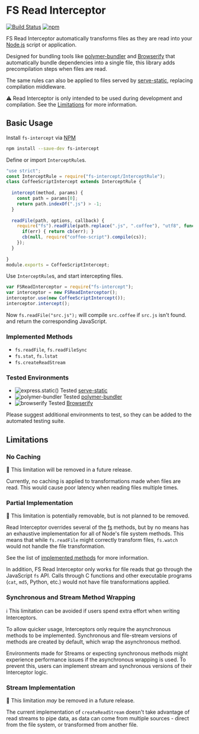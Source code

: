 # FS Read Interceptor
[![Build Status](https://travis-ci.org/CodeLenny/fs-intercept.svg?branch=master)](https://travis-ci.org/CodeLenny/fs-intercept)
[![npm](https://img.shields.io/npm/v/fs-intercept.svg)]()

FS Read Interceptor automatically transforms files as they are read into your [Node.js][] script or application.

Designed for bundling tools like [polymer-bundler][] and [Browserify][] that automatically bundle dependencies into a
single file, this library adds precompilation steps when files are read.

The same rules can also be applied to files served by [serve-static][], replacing compilation middleware.

:warning: Read Interceptor is only intended to be used during development and compilation.  See the
[Limitations](#limitations) for more information.

## Basic Usage

Install `fs-intercept` via [NPM][]

```sh
npm install --save-dev fs-intercept
```

Define or import `InterceptRule`s.

```js
"use strict";
const InterceptRule = require("fs-intercept/InterceptRule");
class CoffeeScriptIntercept extends InterceptRule {
  
  intercept(method, params) {
    const path = params[0];
    return path.indexOf(".js") > -1;
  }
  
  readFile(path, options, callback) {
    require("fs").readFile(path.replace(".js", ".coffee"), "utf8", function(err, cs) {
      if(err) { return cb(err); }
      cb(null, require("coffee-script").compile(cs));
    });
  }
  
}
module.exports = CoffeeScriptIntercept;
```

Use `InterceptRule`s, and start intercepting files.

```js
var FSReadInterceptor = require("fs-intercept");
var interceptor = new FSReadInterceptor();
interceptor.use(new CoffeeScriptIntercept());
interceptor.intercept();
```

Now `fs.readFile("src.js");` will compile `src.coffee` if `src.js` isn't found. and return the corresponding JavaScript.

### Implemented Methods

- `fs.readFile`, `fs.readFileSync`
- `fs.stat`, `fs.lstat`
- `fs.createReadStream`

### Tested Environments

- ![`express.static()` Tested][express-static-badge] [serve-static][]
- ![`polymer-bundler` Tested][polymer-bundler-badge] [polymer-bundler][]
- ![`browserify` Tested][browserify-badge] [Browserify][]

Please suggest additional environments to test, so they can be added to the automated testing suite.

[express-static-badge]: https://img.shields.io/badge/express.static()-tested-brightgreen.svg?style=flat-square
[polymer-bundler-badge]: https://img.shields.io/badge/polymer--bundler-tested-brightgreen.svg?style=flat-square
[browserify-badge]: https://img.shields.io/badge/browserify-tested-brightgreen.svg?style=flat-square

## Limitations

### No Caching
:construction: This limitation will be removed in a future release.

Currently, no caching is applied to transformations made when files are read.  This would cause poor latency when
reading files multiple times.

### Partial Implementation
:no_entry_sign: This limitation is potentially removable, but is not planned to be removed.

Read Interceptor overrides several of the [fs][node-fs] methods, but by no means has an exhaustive implementation for
all of Node's file system methods.  This means that while `fs.readFile` might correctly transform files, `fs.watch`
would not handle the file transformation.

See the list of [implemented methods](#implemented-methods) for more information.

In addition, FS Read Interceptor only works for file reads that go through the JavaScript `fs` API.  Calls through C
functions and other executable programs (`cat`, `md5`, Python, etc.) would not have file transformations applied.

### Synchronous and Stream Method Wrapping
:information_source: This limitation can be avoided if users spend extra effort when writing Interceptors.

To allow quicker usage, Interceptors only require the asynchronous methods to be implemented.  Synchronous and
file-stream versions of methods are created by default, which wrap the asynchronous method.

Environments made for Streams or expecting synchronous methods might experience performance issues if the asynchronous
wrapping is used.  To prevent this, users can implement stream and synchronous versions of their Interceptor logic.

### Stream Implementation
:construction: This limitation *may* be removed in a future release.

The current implementation of `createReadStream` doesn't take advantage of read streams to pipe data, as data can come
from multiple sources - direct from the file system, or transformed from another file.


[Node.js]: https://nodejs.org/
[NPM]: https://www.npmjs.com/
[polymer-bundler]: https://github.com/Polymer/polymer-bundler
[Browserify]: http://browserify.org/
[serve-static]: https://github.com/expressjs/serve-static
[node-fs]: https://nodejs.org/api/fs.html
